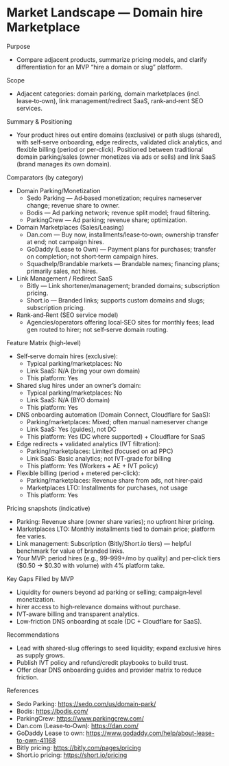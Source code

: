 # Market Landscape — Domain hire Marketplace

Purpose
- Compare adjacent products, summarize pricing models, and clarify differentiation for an MVP “hire a domain or slug” platform.

Scope
- Adjacent categories: domain parking, domain marketplaces (incl. lease‑to‑own), link management/redirect SaaS, rank‑and‑rent SEO services.

Summary & Positioning
- Your product hires out entire domains (exclusive) or path slugs (shared), with self‑serve onboarding, edge redirects, validated click analytics, and flexible billing (period or per‑click). Positioned between traditional domain parking/sales (owner monetizes via ads or sells) and link SaaS (brand manages its own domain).

Comparators (by category)
- Domain Parking/Monetization
  - Sedo Parking — Ad‑based monetization; requires nameserver change; revenue share to owner.
  - Bodis — Ad parking network; revenue split model; fraud filtering.
  - ParkingCrew — Ad parking; revenue share; optimization.
- Domain Marketplaces (Sales/Leasing)
  - Dan.com — Buy now, installments/lease‑to‑own; ownership transfer at end; not campaign hires.
  - GoDaddy (Lease to Own) — Payment plans for purchases; transfer on completion; not short‑term campaign hires.
  - Squadhelp/Brandable markets — Brandable names; financing plans; primarily sales, not hires.
- Link Management / Redirect SaaS
  - Bitly — Link shortener/management; branded domains; subscription pricing.
  - Short.io — Branded links; supports custom domains and slugs; subscription pricing.
- Rank‑and‑Rent (SEO service model)
  - Agencies/operators offering local‑SEO sites for monthly fees; lead gen routed to hirer; not self‑serve domain routing.

Feature Matrix (high‑level)
- Self‑serve domain hires (exclusive):
  - Typical parking/marketplaces: No
  - Link SaaS: N/A (bring your own domain)
  - This platform: Yes
- Shared slug hires under an owner’s domain:
  - Typical parking/marketplaces: No
  - Link SaaS: N/A (BYO domain)
  - This platform: Yes
- DNS onboarding automation (Domain Connect, Cloudflare for SaaS):
  - Parking/marketplaces: Mixed; often manual nameserver change
  - Link SaaS: Yes (guides), not DC
  - This platform: Yes (DC where supported) + Cloudflare for SaaS
- Edge redirects + validated analytics (IVT filtration):
  - Parking/marketplaces: Limited (focused on ad PPC)
  - Link SaaS: Basic analytics; not IVT‑grade for billing
  - This platform: Yes (Workers + AE + IVT policy)
- Flexible billing (period + metered per‑click):
  - Parking/marketplaces: Revenue share from ads, not hirer‑paid
  - Marketplaces LTO: Installments for purchases, not usage
  - This platform: Yes

Pricing snapshots (indicative)
- Parking: Revenue share (owner share varies); no upfront hirer pricing.
- Marketplaces LTO: Monthly installments tied to domain price; platform fee varies.
- Link management: Subscription (Bitly/Short.io tiers) — helpful benchmark for value of branded links.
- Your MVP: period hires (e.g., $99–$999+/mo by quality) and per‑click tiers ($0.50 → $0.30 with volume) with 4% platform take.

Key Gaps Filled by MVP
- Liquidity for owners beyond ad parking or selling; campaign‑level monetization.
- hirer access to high‑relevance domains without purchase.
- IVT‑aware billing and transparent analytics.
- Low‑friction DNS onboarding at scale (DC + Cloudflare for SaaS).

Recommendations
- Lead with shared‑slug offerings to seed liquidity; expand exclusive hires as supply grows.
- Publish IVT policy and refund/credit playbooks to build trust.
- Offer clear DNS onboarding guides and provider matrix to reduce friction.

References
- Sedo Parking: https://sedo.com/us/domain-park/
- Bodis: https://bodis.com/
- ParkingCrew: https://www.parkingcrew.com/
- Dan.com (Lease‑to‑Own): https://dan.com/
- GoDaddy Lease to own: https://www.godaddy.com/help/about-lease-to-own-41168
- Bitly pricing: https://bitly.com/pages/pricing
- Short.io pricing: https://short.io/pricing
